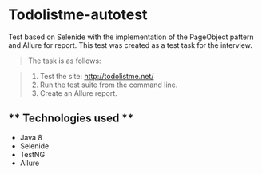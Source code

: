 # Todolistme-autotest
Test based on Selenide with the implementation of the PageObject pattern and Allure for report. This test was created as a test task for the interview.

>The task is as follows:

>1. Test the site: http://todolistme.net/
>2. Run the test suite from the command line.
>3. Create an Allure report.

** Technologies used **
----------------------
* Java 8
* Selenide
* TestNG
* Allure
